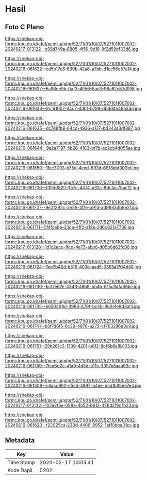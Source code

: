 # Hasil

## Foto C Plano

https://sirekap-obj-formc.kpu.go.id/afef/pemilu/pdpr/52/71/01/10/07/5271011007002-20240217-013122--c89d749a-8805-4f16-9d18-9f2d59df33d6.jpg

https://sirekap-obj-formc.kpu.go.id/afef/pemilu/pdpr/52/71/01/10/07/5271011007002-20240216-061622--cd5b17e6-839b-42a8-a7bb-d1ec56e57a14.jpg

https://sirekap-obj-formc.kpu.go.id/afef/pemilu/pdpr/52/71/01/10/07/5271011007002-20240216-061627--6a98ee0b-0af3-4956-8ac3-98a62e87d098.jpg

https://sirekap-obj-formc.kpu.go.id/afef/pemilu/pdpr/52/71/01/10/07/5271011007002-20240216-061633--9c161007-34c7-4dbf-b789-db4d4b48a34d.jpg

https://sirekap-obj-formc.kpu.go.id/afef/pemilu/pdpr/52/71/01/10/07/5271011007002-20240216-061635--dc7d8fb9-64cd-4926-a137-bd343a3df887.jpg

https://sirekap-obj-formc.kpu.go.id/afef/pemilu/pdpr/52/71/01/10/07/5271011007002-20240216-061644--9e2a7197-5b28-4103-bf7b-ac2cb4d055ae.jpg

https://sirekap-obj-formc.kpu.go.id/afef/pemilu/pdpr/52/71/01/10/07/5271011007002-20240216-061650--1fcc3093-b75d-4eed-893d-6818ebf303bf.jpg

https://sirekap-obj-formc.kpu.go.id/afef/pemilu/pdpr/52/71/01/10/07/5271011007002-20240216-061700--f09d0820-357c-4474-a32a-8dcfac75acf2.jpg

https://sirekap-obj-formc.kpu.go.id/afef/pemilu/pdpr/52/71/01/10/07/5271011007002-20240216-061707--9e21292c-3e28-4f1e-a91d-ad99834b8e2f.jpg

https://sirekap-obj-formc.kpu.go.id/afef/pemilu/pdpr/52/71/01/10/07/5271011007002-20240216-061711--5f4fceba-33ca-4ff2-a12e-2d6c821a7738.jpg

https://sirekap-obj-formc.kpu.go.id/afef/pemilu/pdpr/52/71/01/10/07/5271011007002-20240217-013128--1d1c2ecc-1fcd-4e73-abb6-d05b6d62fc08.jpg

https://sirekap-obj-formc.kpu.go.id/afef/pemilu/pdpr/52/71/01/10/07/5271011007002-20240216-061724--7ee7b40d-b519-403e-aad5-3395a1704d80.jpg

https://sirekap-obj-formc.kpu.go.id/afef/pemilu/pdpr/52/71/01/10/07/5271011007002-20240216-061730--bc17e67e-4343-46b8-bb4b-615c8dfa66be.jpg

https://sirekap-obj-formc.kpu.go.id/afef/pemilu/pdpr/52/71/01/10/07/5271011007002-20240216-061735--b650498d-3986-479f-bc4b-9b3e1e8d3af4.jpg

https://sirekap-obj-formc.kpu.go.id/afef/pemilu/pdpr/52/71/01/10/07/5271011007002-20240216-061741--b6f7d6f5-6c39-4876-a272-cf763296a3c9.jpg

https://sirekap-obj-formc.kpu.go.id/afef/pemilu/pdpr/52/71/01/10/07/5271011007002-20240216-061751--29b261c3-1739-4201-b8f2-8cf6b6e8b103.jpg

https://sirekap-obj-formc.kpu.go.id/afef/pemilu/pdpr/52/71/01/10/07/5271011007002-20240216-061759--7fce6d2c-41a9-4d3d-b11b-3357e8aaa93c.jpg

https://sirekap-obj-formc.kpu.go.id/afef/pemilu/pdpr/52/71/01/10/07/5271011007002-20240216-061808--c6acc802-c5cd-4897-b4ee-bcd1b95ee7e4.jpg

https://sirekap-obj-formc.kpu.go.id/afef/pemilu/pdpr/52/71/01/10/07/5271011007002-20240217-013132--103a2f5e-098a-4b52-b912-458d219d1b23.jpg

https://sirekap-obj-formc.kpu.go.id/afef/pemilu/pdpr/52/71/01/10/07/5271011007002-20240216-061620--f23025ca-233d-4406-8952-1af10bba01ce.jpg


## Metadata

| Key        | Value               |
| ---------- | ------------------- |
| Time Stamp | 2024-02-17 13:05:41 |
| Kode Dapil | 5202                |



